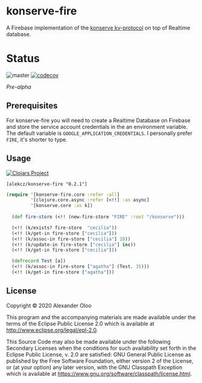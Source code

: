 # konserve-fire

A Firebase implementation of the [konserve kv-protocol](https://github.com/replikativ/konserve) on top of Realtime database.

# Status

![master](https://github.com/alekcz/konserve-fire/workflows/master/badge.svg?branch=master) [![codecov](https://codecov.io/gh/alekcz/konserve-fire/branch/master/graph/badge.svg)](https://codecov.io/gh/alekcz/konserve-fire)   

_Pre-alpha_

## Prerequisites

For konserve-fire you will need to create a Realtime Database on Firebase and store the service account credentials in the an environment variable. The default variable is `GOOGLE_APPLICATION_CREDENTIALS`. I personally prefer `FIRE`, it's shorter to type.

## Usage

[![Clojars Project](https://img.shields.io/clojars/v/alekcz/konserve-fire.svg)](https://clojars.org/alekcz/konserve-fire)

`[alekcz/konserve-fire "0.2.1"]`

```clojure
(require '[konserve-fire.core :refer :all]
         '[clojure.core.async :refer [<!!] :as async]
         '[konserve.core :as k])
  
  (def fire-store (<!! (new-fire-store "FIRE" :root "/konserve")))

  (<!! (k/exists? fire-store  "cecilia"))
  (<!! (k/get-in fire-store ["cecilia"]))
  (<!! (k/assoc-in fire-store ["cecilia"] 28))
  (<!! (k/update-in fire-store ["cecilia"] inc))
  (<!! (k/get-in fire-store ["cecilia"]))

  (defrecord Test [a])
  (<!! (k/assoc-in fire-store ["agatha"] (Test. 35)))
  (<!! (k/get-in fire-store ["agatha"]))
```

## License

Copyright © 2020 Alexander Oloo

This program and the accompanying materials are made available under the
terms of the Eclipse Public License 2.0 which is available at
http://www.eclipse.org/legal/epl-2.0.

This Source Code may also be made available under the following Secondary
Licenses when the conditions for such availability set forth in the Eclipse
Public License, v. 2.0 are satisfied: GNU General Public License as published by
the Free Software Foundation, either version 2 of the License, or (at your
option) any later version, with the GNU Classpath Exception which is available
at https://www.gnu.org/software/classpath/license.html.
